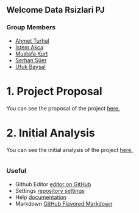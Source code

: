 ## Welcome Data Rsizlari PJ

### Group Members
- [Ahmet Turhal](https://mef-bda503.github.io/pj18-aturhal/)
- [İstem Akca](https://mef-bda503.github.io/pj18-istema/)
- [Mustafa Kurt](https://mef-bda503.github.io/pj18-mustaa8/)
- [Serhan Süer](https://mef-bda503.github.io/pj18-SerhanSuer/)
- [Ufuk Baysal](https://mef-bda503.github.io/pj18-baysalu/)

# 1. Project Proposal
You can see the proposal of the project [here.](project_proposal.html)

# 2. Initial Analysis
You can see the initial analysis of the project [here.](Summary_of_Food_Prices_for_Turkey.html)




```markdown
```
### Useful
- Github Editor [editor on GitHub](https://github.com/MEF-BDA503/gpj18-data-r-sizlari/edit/master/index.md)
- Settings [repository settings](https://github.com/MEF-BDA503/gpj18-data-r-sizlari/settings)
- Help [documentation](https://help.github.com/categories/github-pages-basics/)
- Markdown [GitHub Flavored Markdown](https://guides.github.com/features/mastering-markdown/)
